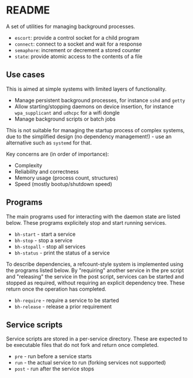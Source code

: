 # README

A set of utilities for managing background processes.

- `escort`: provide a control socket for a child program
- `connect`: connect to a socket and wait for a response
- `semaphore`: increment or decrement a stored counter
- `state`: provide atomic access to the contents of a file

## Use cases

This is aimed at simple systems with limited layers of functionality.

- Manage persistent background processes, for instance `sshd` and `getty`
- Allow starting/stopping daemons on device insertion, for instance
  `wpa_supplicant` and `udhcpc` for a wifi dongle
- Manage background scripts or batch jobs

This is not suitable for managing the startup process of complex systems, due
to the simplified design (no dependency management!) - use an alternative such
as `systemd` for that.

Key concerns are (in order of importance):

- Complexity
- Reliability and correctness
- Memory usage (process count, structures)
- Speed (mostly bootup/shutdown speed)

## Programs

The main programs used for interacting with the daemon state are listed below.
These programs explicitely stop and start running services.

* `bh-start` - start a service
* `bh-stop` - stop a service
* `bh-stopall` - stop all services
* `bh-status` - print the status of a service

To describe dependencies, a refcount-style system is implemented using the
programs listed below.
By "requiring" another service in the pre script and "releasing" the service in
the post script, services can be started and stopped as required, without
requiring an explicit dependency tree.
These return once the operation has completed.

* `bh-require` - require a service to be started
* `bh-release` - release a prior requirement

## Service scripts

Service scripts are stored in a per-service directory.
These are expected to be executable files that do not fork and return once
completed.

* `pre` - run before a service starts
* `run` - the actual service to run (forking services not supported)
* `post` - run after the service stops

